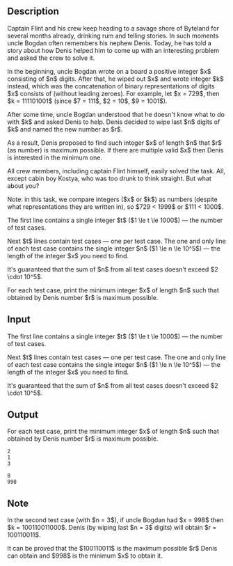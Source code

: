 ## Description

<div><p><span class="tex-font-style-it">Captain Flint and his crew keep heading to a savage shore of Byteland for several months already, drinking rum and telling stories. In such moments uncle Bogdan often remembers his nephew Denis. Today, he has told a story about how Denis helped him to come up with an interesting problem and asked the crew to solve it.</span></p><p>In the beginning, uncle Bogdan wrote on a board a positive integer $x$ consisting of $n$ digits. After that, he wiped out $x$ and wrote integer $k$ instead, which was the concatenation of binary representations of digits $x$ consists of (without leading zeroes). For example, let $x = 729$, then $k = 111101001$ (since $7 = 111$, $2 = 10$, $9 = 1001$).</p><p>After some time, uncle Bogdan understood that he doesn't know what to do with $k$ and asked Denis to help. Denis decided to wipe last $n$ digits of $k$ and named the new number as $r$.</p><p>As a result, Denis proposed to find such integer $x$ of length $n$ that $r$ (as number) is maximum possible. If there are multiple valid $x$ then Denis is interested in the minimum one.</p><p>All crew members, including captain Flint himself, easily solved the task. All, except cabin boy Kostya, who was too drunk to think straight. But what about you?</p><p>Note: in this task, we compare integers ($x$ or $k$) as numbers (despite what representations they are written in), so $729 &lt; 1999$ or $111 &lt; 1000$.</p></div><div class="input-specification"><p>The first line contains a single integer $t$ ($1 \le t \le 1000$)&nbsp;— the number of test cases.</p><p>Next $t$ lines contain test cases&nbsp;— one per test case. The one and only line of each test case contains the single integer $n$ ($1 \le n \le 10^5$)&nbsp;— the length of the integer $x$ you need to find.</p><p>It's guaranteed that the sum of $n$ from all test cases doesn't exceed $2 \cdot 10^5$.</p></div><div class="output-specification"><p>For each test case, print the minimum integer $x$ of length $n$ such that obtained by Denis number $r$ is maximum possible.</p></div>

## Input

<p>The first line contains a single integer $t$ ($1 \le t \le 1000$)&nbsp;— the number of test cases.</p><p>Next $t$ lines contain test cases&nbsp;— one per test case. The one and only line of each test case contains the single integer $n$ ($1 \le n \le 10^5$)&nbsp;— the length of the integer $x$ you need to find.</p><p>It's guaranteed that the sum of $n$ from all test cases doesn't exceed $2 \cdot 10^5$.</p>

## Output

<p>For each test case, print the minimum integer $x$ of length $n$ such that obtained by Denis number $r$ is maximum possible.</p>





```input1
2
1
3
```




```output1
8
998
```



## Note

<p>In the second test case (with $n = 3$), if uncle Bogdan had $x = 998$ then $k = 100110011000$. Denis (by wiping last $n = 3$ digits) will obtain $r = 100110011$.</p><p>It can be proved that the $100110011$ is the maximum possible $r$ Denis can obtain and $998$ is the minimum $x$ to obtain it.</p>
